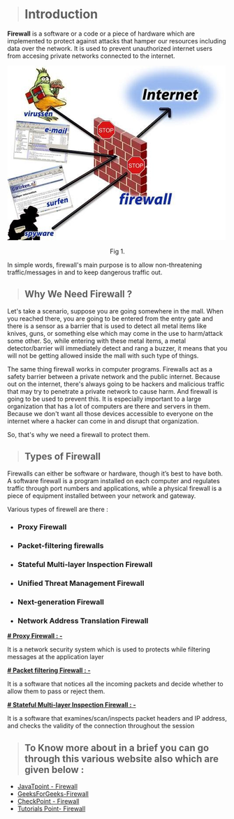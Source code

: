 
 
 ># **Introduction**
  **Firewall** is a software or a code or a piece of hardware which are implemented to protect against attacks that hamper   our resources including data over the network. It is used to prevent unauthorized internet users from accesing private networks connected to the internet.

  ![Fig 1.](firewall.jpg)
  <center>Fig 1.</center>

In simple words, firewall's main purpose is to allow non-threatening traffic/messages in and to keep dangerous traffic out.


>## **Why We Need Firewall ?**

Let's take a scenario, suppose you are going somewhere in the mall. When you reached there, you are going to be entered from the entry gate and there is a sensor as a barrier that is used to detect all metal items like knives, guns, or something else which may come in the use to harm/attack some other. So, while entering with these metal items, a metal detector/barrier will immediately detect and rang a buzzer, it means that you will not be getting allowed inside the mall with such type of things.

The same thing firewall works in computer programs. Firewalls act as a safety barrier between a private network and the public internet. Because out on the internet, there's always going to be hackers and malicious traffic that may try to penetrate a private network to cause harm. And firewall is going to be used to prevent this. It is especially important to a large organization that has a lot of computers are there and servers in them. Because we don't want all those devices accessible to everyone on the internet where a hacker can come in and disrupt that organization.

So, that's why we need a firewall to protect them.

>## **Types of Firewall**

Firewalls can either be software or hardware, though it’s best to have both. A software firewall is a program installed on each computer and regulates traffic through port numbers and applications, while a physical firewall is a piece of equipment installed between your network and gateway.

Various types of firewell are there :

* ### Proxy Firewall 
*  ### Packet-filtering firewalls
*  ### Stateful Multi-layer Inspection Firewall
*  ### Unified Threat Management Firewall
*  ### Next-generation Firewall
*  ### Network Address Translation Firewall


**<u class="tt"># Proxy Firewall : -</u>**<div>It is a network security system which is used to protects while filtering messages at the application layer</div> 

**<u class="tt"># Packet filtering Firewall : -</u>**<div>It is a software that notices all the incoming packets and decide whether to allow them to pass or reject them.</div> 

**<u class="tt"># Stateful Multi-layer Inspection Firewall : -</u>**<div>It is a software that examines/scan/inspects packet headers and IP address, and checks the validity of the connection throughout the session</div> 

>## To Know more about in a brief you can go through this various website also which are given below :

- [ JavaTpoint - Firewall](https://www.javatpoint.com/firewall "Click to open")
- [GeeksForGeeks-Firewall](https://www.geeksforgeeks.org/introduction-of-firewall-in-computer-network/ "click to open")
- [CheckPoint - Firewall](https://www.checkpoint.com/cyber-hub/network-security/ "click to open")
- [Tutorials Point- Firewall](https://www.tutorialspoint.com/internet_technologies/firewall_security.htm "click here")


